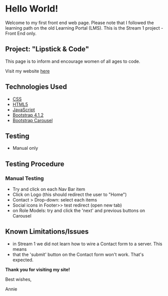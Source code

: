 # Hello World!
Welcome to my first front end web page.
Please note that I followed the learning path on the old Learning Portal (LMS). 
This is the Stream 1 project - Front End only.

## Project: "Lipstick & Code"

This page is to inform and encourage women of all ages to code.

Visit my website [here](https://coffeeipsum.github.io/lipstickandcode/)

## Technologies Used
- [CSS](https://developer.mozilla.org/en-US/docs/Web/CSS/CSS3)
- [HTML5](https://developer.mozilla.org/en-US/docs/Web/Guide/HTML/HTML5)
- [JavaScript](https://www.javascript.com/)
- [Bootstrap 4.1.2](https://getbootstrap.com/docs/4.1/getting-started/introduction/)
- [Bootstrap Carousel](https://getbootstrap.com/docs/4.1/components/carousel/)


## Testing 
- Manual only

## Testing Procedure

### Manual Testing
- Try and click on each Nav Bar item
- Click on Logo (this should redirect the user to "Home")
- Contact > Drop-down: select each items
- Social icons in Footer>> test redirect (open new tab)
- on Role Models: try and click the 'next' and previous buttons on Carousel


## Known Limitations/Issues 
- in Stream 1 we did not learn how to wire a Contact form to a server. This means 
- that the 'submit' button on the Contact form won't work. That's expected.



**Thank you for visiting my site!**

Best wishes,

Annie